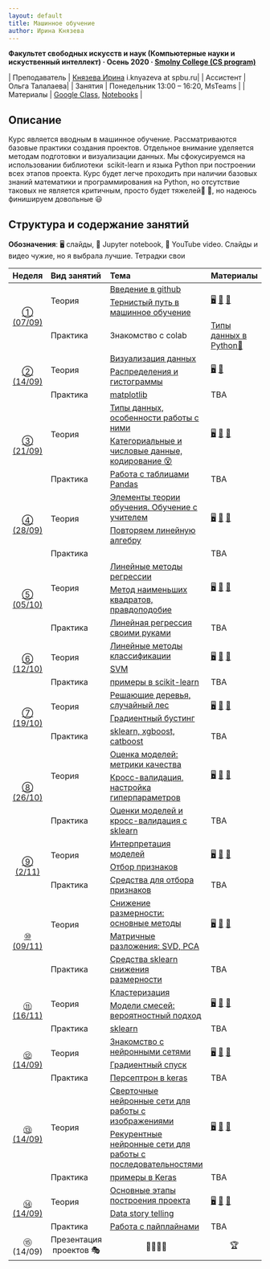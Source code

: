 ```yaml
---
layout: default
title: Машинное обучение
author: Ирина Князева
---
```



**Факультет свободных искусств и наук (Компьютерные науки и искуственный интеллект) · Осень 2020 · [Smolny College (CS program)](https://artesliberales.spbu.ru/en/education/bakalavariat/computer-science-and-artificial-intelligence)**

| Преподаватель | [Князева Ирина](https://artesliberales.spbu.ru/ru/faculty/personalii/knyazeva ) i.knyazeva at spbu.ru|
| Ассистент | Ольга Талалаева| 
| Занятия   | Понедельник 13:00 – 16:20,  MsTeams |
| Материалы   | [Google Class](https://classroom.google.com/c/MTU4NDk0MTQwMDg2), [Notebooks](https://github.com/iknyazeva/ML2020/tree/master/assignments) |


## Описание

Курс является вводным в машинное обучение. Рассматриваются базовые практики создания проектов. Отдельное внимание уделяется методам подготовки и визуализации данных. Мы сфокусируемся на использовании библиотеки  scikit-learn и языка Python при построении всех этапов проекта. Курс будет легче проходить при наличии базовых знаний математики и программирования на Python, но отсутствие таковых не является критичным, просто будет тяжелей🤔 🤯, но надеюсь финишируем довольные 😃 


## Структура и содержание занятий

**Обозначения**: 🖥 слайды, 📓 Jupyter notebook, 🎥 YouTube video. Слайды и видео чужие, но я выбрала лучшие. Тетрадки свои


<table>
<!-- =============================== HEADER ================================ -->
  <thead>
    <tr>
      <th>Неделя </th>
      <th align="left">Вид занятий</th>
      <th align="left">Тема</th>
      <th align="left">Материалы</th>
    </tr>
  </thead>
  <tbody>
<!-- =============================== WEEK 1 ================================ -->
    <tr>
      <td rowspan="3" align="center"><a href="week01/01">① (07/09)</a></td>
      <td rowspan="2">Теория</td>
      <td><a href="week01/01-1">Введение в github</a></td>
      <td rowspan="2">
        <a href="https://amueller.github.io/COMS4995-s19/slides/aml-02-python-git-testing/">🖥️</a>
        <a href="https://youtu.be/EPVwnG-n4B0">🎥</a> 
        <a href="https://youtu.be/pHiMN_gy9mk">🎥</a> 
      </td>
    </tr>
    <tr><td><a href="week01/01-2"> Тернистый путь в машинное обучение</a></td></tr>
    <tr>
      <td rowspan="1">Практика</td>
      <td>Знакомство с colab</td>
      <td>
        <a href="https://colab.research.google.com/drive/1A696xnGuUNRVzMvT_sWwjrNO2jJjrCS9?usp=sharing">Типы данных в Python📓</a>
      </td>
    </tr>
<!-- =============================== WEEK 2 ================================ -->
    <tr>
      <td rowspan="3" align="center"><a href="week02/02">② (14/09)</a></td>
      <td rowspan="2">Теория</td>
      <td><a href="week01/01-1">Визуализация данных</a></td>
      <td rowspan="2">
        <a href="https://amueller.github.io/COMS4995-s19/slides/aml-03-matplotlib/">🖥️</a>
        <a href="https://youtu.be/O2zXpQmij_c">🎥</a>
      </td>
    </tr>
    <tr><td><a href="week01/01-2">  Распределения и гистограммы</a></td></tr>
    <tr>
      <td rowspan="1">Практика</td>
      <td><a href="en/week01/01-3">matplotlib</a></td>
      <td>
TBA
      </td>
    </tr>
    <!-- =============================== WEEK3 ================================ -->
    <tr>
      <td rowspan="3" align="center"><a href="week02/02">③ (21/09)</a></td>
      <td rowspan="2">Теория</td>
      <td><a href="week01/01-1">Типы данных, особенности работы с ними  </a></td>
      <td rowspan="2">
        <a href="https://www.vision.rwth-aachen.de/media/course/SS/2019/computer-vision/cv19-part02-image-processing.pdf">🖥️</a> <a href="https://youtu.be/hpqrDUuk7HY">🎥</a>
        <a href="https://youtu.be/5xdbJ7z4Nrc">🎥</a>
      </td>
    </tr>
    <tr><td><a href="week01/01-2">  Категориальные и числовые данные, кодирование 😵</a></td></tr>
    <tr>
      <td rowspan="1">Практика</td>
      <td><a href="en/week01/01-3">Работа с таблицами Pandas</a></td>
      <td>
TBA
      </td>
    </tr>
    <!-- =============================== WEEK 4 ================================ -->
    <tr>
      <td rowspan="3" align="center"><a href="week02/02">④ (28/09)</a></td>
      <td rowspan="2">Теория</td>
      <td><a href="week01/01-1">Элементы теории обучения. Обучение с учителем</a></td>
      <td rowspan="2">
        <a href="https://amueller.github.io/COMS4995-s19/slides/aml-04-supervised-learning">🖥️</a> 
        <a href="https://youtu.be/MEEWqrJEtTg">🎥</a>
        <a href="https://youtu.be/RflfnCsgNyI">🎥</a>
      </td>
    </tr>
    <tr><td><a href="week01/01-2"> Повторяем линейную алгебру </a></td></tr>
    <tr>
      <td rowspan="1">Практика</td>
      <td><a href="en/week01/01-3"></a></td>
      <td>
TBA
      </td>
    </tr>
    <!-- =============================== WEEK 5 ================================ -->
    <tr>
      <td rowspan="3" align="center"><a href="week02/02">⑤ (05/10)</a></td>
      <td rowspan="2">Теория</td>
      <td><a href="week01/01-1">Линейные методы регрессии</a></td>
      <td rowspan="2">
        <a href="https://habr.com/ru/company/ods/blog/323890/">🖥️</a> <a href="https://youtu.be/hpqrDUuk7HY">🎥</a>
        <a href="https://youtu.be/RflfnCsgNyI">🎥</a>
      </td>
    </tr>
    <tr><td><a href="week01/01-2"> Метод наименьших квадратов, правдоподобие</a></td></tr>
    <tr>
      <td rowspan="1">Практика</td>
      <td><a href="en/week01/01-3">Линейная регрессия своими руками</a></td>
      <td>
TBA
      </td>
    </tr>
    <!-- =============================== WEEK 6 ================================ -->
    <tr>
      <td rowspan="3" align="center"><a href="week02/02">⑥ (12/10)</a></td>
      <td rowspan="2">Теория</td>
      <td><a href="week01/01-1">Линейные методы классификации</a></td>
      <td rowspan="2">
        <a href="https://www.vision.rwth-aachen.de/media/course/SS/2019/computer-vision/cv19-part02-image-processing.pdf">🖥️</a> <a href="https://youtu.be/hpqrDUuk7HY">🎥</a>
        <a href="https://youtu.be/5xdbJ7z4Nrc">🎥</a>
      </td>
    </tr>
    <tr><td><a href="week01/01-2">  SVM </a></td></tr>
    <tr>
      <td rowspan="1">Практика</td>
      <td><a href="en/week01/01-3">примеры в scikit-learn</a></td>
      <td>
TBA
      </td>
    </tr>
    <!-- =============================== WEEK 7 ================================ -->
    <tr>
      <td rowspan="3" align="center"><a href="week02/02">⑦  (19/10)</a></td>
      <td rowspan="2">Теория</td>
      <td><a href="week01/01-1">Решающие деревья, случайный лес</a></td>
      <td rowspan="2">
        <a href="https://www.vision.rwth-aachen.de/media/course/SS/2019/computer-vision/cv19-part02-image-processing.pdf">🖥️</a> <a href="https://youtu.be/hpqrDUuk7HY">🎥</a>
        <a href="https://youtu.be/5xdbJ7z4Nrc">🎥</a>
      </td>
    </tr>
    <tr><td><a href="week01/01-2"> Градиентный бустинг</a></td></tr>
    <tr>
      <td rowspan="1">Практика</td>
      <td><a href="en/week01/01-3">sklearn,  xgboost, catboost</a></td>
      <td>
TBA
      </td>
    </tr>
    <!-- =============================== WEEK 8 ================================ -->
    <tr>
      <td rowspan="3" align="center"><a href="week02/02">⑧ (26/10)</a></td>
      <td rowspan="2">Теория</td>
      <td><a href="week01/01-1">Оценка моделей: метрики качества</a></td>
      <td rowspan="2">
        <a href="https://www.vision.rwth-aachen.de/media/course/SS/2019/computer-vision/cv19-part02-image-processing.pdf">🖥️</a> <a href="https://youtu.be/hpqrDUuk7HY">🎥</a>
        <a href="https://youtu.be/5xdbJ7z4Nrc">🎥</a>
      </td>
    </tr>
    <tr><td><a href="week01/01-2">  Кросс-валидация, настройка гиперпараметров </a></td></tr>
    <tr>
      <td rowspan="1">Практика</td>
      <td><a href="en/week01/01-3">Оценки моделей и кросс-валидация с sklearn</a></td>
      <td>
TBA
      </td>
    </tr>
    <!-- =============================== WEEK 9 ================================ -->
    <tr>
      <td rowspan="3" align="center"><a href="week02/02">⑨ (2/11)</a></td>
      <td rowspan="2">Теория</td>
      <td><a href="week01/01-1">Интерпретация моделей</a></td>
      <td rowspan="2">
        <a href="https://www.vision.rwth-aachen.de/media/course/SS/2019/computer-vision/cv19-part02-image-processing.pdf">🖥️</a> <a href="https://youtu.be/hpqrDUuk7HY">🎥</a>
        <a href="https://youtu.be/5xdbJ7z4Nrc">🎥</a>
      </td>
    </tr>
    <tr><td><a href="week01/01-2">  Отбор признаков</a></td></tr>
    <tr>
      <td rowspan="1">Практика</td>
      <td><a href="en/week01/01-3">Средства для отбора признаков</a></td>
      <td>
TBA
      </td>
    </tr>
    <!-- =============================== WEEK 10 ================================ -->
    <tr>
      <td rowspan="3" align="center"><a href="week02/02">⑩ (09/11)</a></td>
      <td rowspan="2">Теория</td>
      <td><a href="week01/01-1">Снижение размерности: основные методы</a></td>
      <td rowspan="2">
        <a href="https://www.vision.rwth-aachen.de/media/course/SS/2019/computer-vision/cv19-part02-image-processing.pdf">🖥️</a> <a href="https://youtu.be/hpqrDUuk7HY">🎥</a>
        <a href="https://youtu.be/5xdbJ7z4Nrc">🎥</a>
      </td>
    </tr>
    <tr><td><a href="week01/01-2">  Матричные разложения: SVD, PCA </a></td></tr>
    <tr>
      <td rowspan="1">Практика</td>
      <td><a href="en/week01/01-3">Средства sklearn снижения размерности</a></td>
      <td>
TBA
      </td>
    </tr>
     <!-- =============================== WEEK 11 ================================ -->
    <tr>
      <td rowspan="3" align="center"><a href="week02/02">⑪ (16/11)</a></td>
      <td rowspan="2">Теория</td>
      <td><a href="week01/01-1">Кластеризация</a></td>
      <td rowspan="2">
        <a href="https://www.vision.rwth-aachen.de/media/course/SS/2019/computer-vision/cv19-part02-image-processing.pdf">🖥️</a> <a href="https://youtu.be/hpqrDUuk7HY">🎥</a>
        <a href="https://youtu.be/5xdbJ7z4Nrc">🎥</a>
      </td>
    </tr>
    <tr><td><a href="week01/01-2">  Модели смесей: вероятностный подход</a></td></tr>
    <tr>
      <td rowspan="1">Практика</td>
      <td><a href="en/week01/01-3">sklearn</a></td>
      <td>
TBA
      </td>
    </tr>
 <!-- =============================== WEEK 12 ================================ -->
    <tr>
      <td rowspan="3" align="center"><a href="week02/02">⑫ (14/09)</a></td>
      <td rowspan="2">Теория</td>
      <td><a href="week01/01-1">Знакомство с нейронными сетями</a></td>
      <td rowspan="2">
        <a href="https://www.vision.rwth-aachen.de/media/course/SS/2019/computer-vision/cv19-part02-image-processing.pdf">🖥️</a> <a href="https://youtu.be/hpqrDUuk7HY">🎥</a>
        <a href="https://youtu.be/5xdbJ7z4Nrc">🎥</a>
      </td>
    </tr>
    <tr><td><a href="week01/01-2">  Градиентный спуск</a></td></tr>
    <tr>
      <td rowspan="1">Практика</td>
      <td><a href="en/week01/01-3">Персептрон в keras</a></td>
      <td>
TBA
      </td>
    </tr>
 <!-- =============================== WEEK 13 ================================ -->
    <tr>
      <td rowspan="3" align="center"><a href="week02/02">⑬ (14/09)</a></td>
      <td rowspan="2">Теория</td>
      <td><a href="week01/01-1">Сверточные нейронные сети для работы с изображениями</a></td>
      <td rowspan="2">
        <a href="https://www.vision.rwth-aachen.de/media/course/SS/2019/computer-vision/cv19-part02-image-processing.pdf">🖥️</a> <a href="https://youtu.be/hpqrDUuk7HY">🎥</a>
        <a href="https://youtu.be/5xdbJ7z4Nrc">🎥</a>
      </td>
    </tr>
    <tr><td><a href="week01/01-2"> Рекурентные нейронные сети для работы с последовательностями</a></td></tr>
    <tr>
      <td rowspan="1">Практика</td>
      <td><a href="en/week01/01-3">примеры в Keras</a></td>
      <td>
TBA
      </td>
    </tr>
 <!-- =============================== WEEK 14 ================================ -->
    <tr>
      <td rowspan="3" align="center"><a href="week02/02">⑭ (14/09)</a></td>
      <td rowspan="2">Теория</td>
      <td><a href="week01/01-1">Основные этапы построения проекта</a></td>
      <td rowspan="2">
        <a href="https://www.vision.rwth-aachen.de/media/course/SS/2019/computer-vision/cv19-part02-image-processing.pdf">🖥️</a> <a href="https://youtu.be/hpqrDUuk7HY">🎥</a>
        <a href="https://youtu.be/5xdbJ7z4Nrc">🎥</a>
      </td>
    </tr>
    <tr><td><a href="week01/01-2"> Data story telling</a></td></tr>
    <tr>
      <td rowspan="1">Практика</td>
      <td><a href="en/week01/01-3">Работа с пайплайнами</a></td>
      <td>
TBA
      </td>
    </tr>
  <!-- =============================== WEEK 14 ================================ -->
  <tr>
    <td rowspan="3" align="center">⑮ (14/09)</td><td rowspan="3" align="center">Презентация проектов  🎭</td><td rowspan="3" align="center">🧑‍🎓👩‍🎓</td><td rowspan="3" align="center">🏆</td>
  </tr>
  </tbody>
</table>

